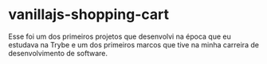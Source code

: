 # vanillajs-shopping-cart
Esse foi um dos primeiros projetos que desenvolvi na época que eu estudava na Trybe e um dos primeiros marcos que tive na minha carreira de desenvolvimento de software.

